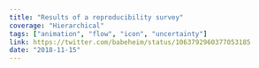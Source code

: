 ```yaml
---
title: "Results of a reproducibility survey"
coverage: "Hierarchical"
tags: ["animation", "flow", "icon", "uncertainty"]
link: https://twitter.com/babeheim/status/1063792960377053185
date: "2018-11-15"
---
```

